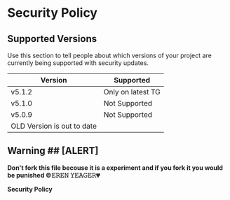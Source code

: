 # Security Policy

## Supported Versions

Use this section to tell people about which versions of your project are
currently being supported with security updates.

| Version | Supported          |
| ------- | ------------------ |
| v5.1.2  | Only on latest TG  |
| v5.1.0  | Not Supported      |
| v5.0.9  | Not Supported      |
|  OLD Version is out to date  |

## Warning ## [ALERT]
<b>Don't fork this file becouse it is a experiment and if you fork it you would be punished<b>
©𝙴𝚁𝙴𝙽 𝚈𝙴𝙰𝙶𝙴𝚁💔

Security Policy
